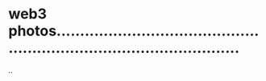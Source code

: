 # web3 photos............................................................................................
..
